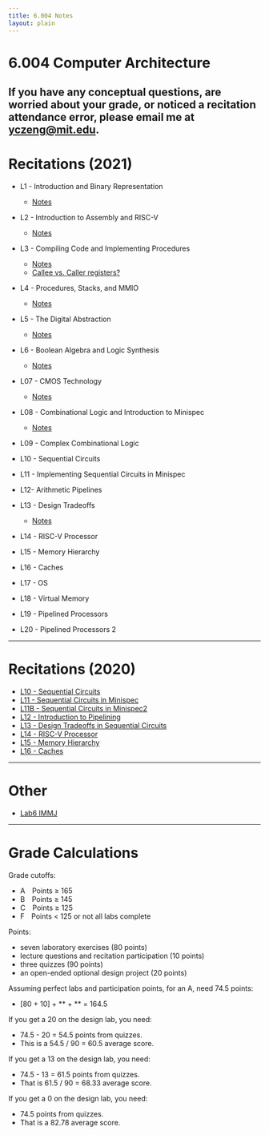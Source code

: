 ```yaml
---
title: 6.004 Notes
layout: plain
---
```


# 6.004 Computer Architecture

## If you have any conceptual questions, are worried about your grade, or noticed a recitation attendance error, please email me at yczeng@mit.edu.

# Recitations (2021)

- L1 - Introduction and Binary Representation
  - [Notes](/assets/pdf/L01.worksheet.catherine.pdf)
- L2 - Introduction to Assembly and RISC-V
  - [Notes](/assets/pdf/L02.worksheet.catherine.2021.pdf)
- L3 - Compiling Code and Implementing Procedures
  - [Notes](/assets/pdf/L03.worksheet.catherine.pdf)
  - [Callee vs. Caller registers?](/pdf/caller_callee.pdf)
- L4 - Procedures, Stacks, and MMIO
  - [Notes](/assets/pdf/L04.worksheet.catherine.2021.pdf)
- L5 - The Digital Abstraction
  - [Notes](/assets/pdf/L05.worksheet.catherine.2021.pdf)
- L6 - Boolean Algebra and Logic Synthesis
  - [Notes](/assets/pdf/L06.worksheet.catherine.2021.pdf)
- L07 - CMOS Technology
  - [Notes](/assets/pdf/L07.worksheet.catherine.2021.pdf)
- L08 - Combinational Logic and Introduction to Minispec

  - [Notes](/assets/pdf/L08.worksheet.catherine.2021.pdf)

- L09 - Complex Combinational Logic
- L10 - Sequential Circuits
- L11 - Implementing Sequential Circuits in Minispec
- L12- Arithmetic Pipelines
- L13 - Design Tradeoffs
  - [Notes](/assets/pdf/L13.worksheet.catherine.2021.pdf)
- L14 - RISC-V Processor
- L15 - Memory Hierarchy
- L16 - Caches
- L17 - OS
- L18 - Virtual Memory
- L19 - Pipelined Processors
- L20 - Pipelined Processors 2

---

# Recitations (2020)

- [L10 - Sequential Circuits](/assets/pdf/L10.worksheet.catherine.pdf)
- [L11 - Sequential Circuits in Minispec](/assets/pdf/L11.worksheet.catherine.pdf)
- [L11B - Sequential Circuits in Minispec2](/assets/pdf/L11B.worksheet.catherine.pdf)
- [L12 - Introduction to Pipelining](/assets/pdf/L12.worksheet.catherine.pdf)
- [L13 - Design Tradeoffs in Sequential Circuits](/assets/pdf/L13.worksheet.catherine.pdf)
- [L14 - RISC-V Processor](/assets/pdf/L14.worksheet.catherine.pdf)
- [L15 - Memory Hierarchy](/assets/pdf/L15.worksheet.catherine.pdf)
- [L16 - Caches](/assets/pdf/L16.worksheet.catherine.pdf)

---

# Other

- [Lab6 IMMJ](/pdf/lab6IMMJ.pdf)

---

# Grade Calculations

Grade cutoffs:

- A Points ≥ 165
- B Points ≥ 145
- C Points ≥ 125
- F Points < 125 or not all labs complete

Points:

- seven laboratory exercises (80 points)
- lecture questions and recitation participation (10 points)
- three quizzes (90 points)
- an open-ended optional design project (20 points)

Assuming perfect labs and participation points, for an A, need 74.5 points:

- [80 + 10] + ** + ** = 164.5

If you get a 20 on the design lab, you need:

- 74.5 - 20 = 54.5 points from quizzes.
- This is a 54.5 / 90 = 60.5 average score.

If you get a 13 on the design lab, you need:

- 74.5 - 13 = 61.5 points from quizzes.
- That is 61.5 / 90 = 68.33 average score.

If you get a 0 on the design lab, you need:

- 74.5 points from quizzes.
- That is a 82.78 average score.
